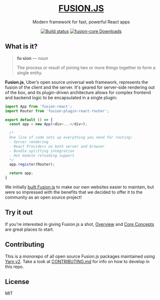 <h1 align="center">
  <a href="https://fusionjs.com/">FUSION.JS</a>
</h1>

<p align="center">
  Modern framework for fast, powerful React apps
</p>

<p align="center">
  <a href="https://buildkite.com/uberopensource/fusionjs"><img alt="Build status" src="https://badge.buildkite.com/7a82192275779f6a8ba81f7d4a1b0d294256838faa1dfdf080.svg?branch=master"></a>
  <a href="https://www.npmjs.com/package/fusion-core"><img alt="fusion-core Downloads" src="https://img.shields.io/npm/dm/fusion-core.svg?maxAge=43200&label=downloads"></a>
</p>

## What is it?

> **fu·sion** — *noun*
>
> The process or result of joining two or more things together to form a single entity.

**Fusion.js**, Uber’s open source universal web framework, represents the fusion of the client and the server. It's geared for server-side rendering out of the box, and its plugin-driven architecture allows for complex frontend and backend logic to be encapsulated in a single plugin:

```js
import App from 'fusion-react';
import Router from 'fusion-plugin-react-router';

export default () => {
  const app = new App(<div>...</div>);

  /*
  One line of code sets up everything you need for routing:
  - Server rendering
  - React Providers on both server and browser
  - Bundle splitting integration
  - Hot module reloading support
  */
  app.register(Router);

  return app;
}
```

We initially [built Fusion.js](https://fusionjs.com/) to make our own websites easier to maintain, but were so impressed with the benefits that we decided to offer it to the community as an open source project!

## Try it out

If you're interested in giving Fusion.js a shot, [Overview](https://fusionjs.com/docs/overview/) and [Core Concepts](https://fusionjs.com/docs/core-concepts/) are great places to start.


## Contributing

This is a monorepo of all open source Fusion.js packages maintained using [Yarn v2](https://github.com/yarnpkg/berry). Take a look at [CONTRIBUTING.md](CONTRIBUTING.md) for info on how to develop in this repo.

## License

MIT
